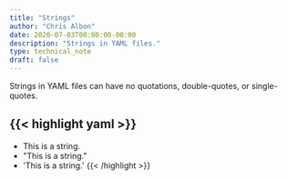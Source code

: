 ```yaml
---
title: "Strings"
author: "Chris Albon"
date: 2020-07-03T00:00:00-00:00
description: "Strings in YAML files."
type: technical_note
draft: false
---
```


Strings in YAML files can have no quotations, double-quotes, or single-quotes.

{{< highlight yaml >}}
---
- This is a string.
- "This is a string."
- 'This is a string.'
{{< /highlight >}}